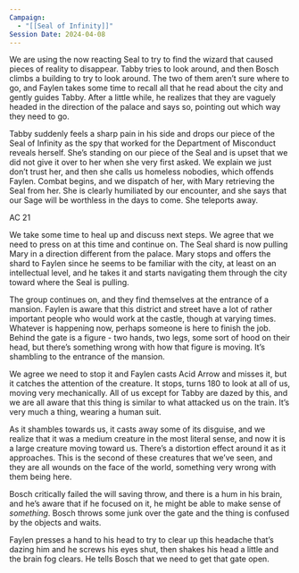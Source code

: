 ```yaml
---
Campaign:
  - "[[Seal of Infinity]]"
Session Date: 2024-04-08
---
```

We are using the now reacting Seal to try to find the wizard that caused pieces of reality to disappear. Tabby tries to look around, and then Bosch climbs a building to try to look around. The two of them aren’t sure where to go, and Faylen takes some time to recall all that he read about the city and gently guides Tabby. After a little while, he realizes that they are vaguely headed in the direction of the palace and says so, pointing out which way they need to go.

Tabby suddenly feels a sharp pain in his side and drops our piece of the Seal of Infinity as the spy that worked for the Department of Misconduct reveals herself. She’s standing on our piece of the Seal and is upset that we did not give it over to her when she very first asked. We explain we just don’t trust her, and then she calls us homeless nobodies, which offends Faylen. Combat begins, and we dispatch of her, with Mary retrieving the Seal from her. She is clearly humiliated by our encounter, and she says that our Sage will be worthless in the days to come. She teleports away.

AC 21

We take some time to heal up and discuss next steps. We agree that we need to press on at this time and continue on. The Seal shard is now pulling Mary in a direction different from the palace. Mary stops and offers the shard to Faylen since he seems to be familiar with the city, at least on an intellectual level, and he takes it and starts navigating them through the city toward where the Seal is pulling.

The group continues on, and they find themselves at the entrance of a mansion. Faylen is aware that this district and street have a lot of rather important people who would work at the castle, though at varying times. Whatever is happening now, perhaps someone is here to finish the job. Behind the gate is a figure - two hands, two legs, some sort of hood on their head, but there’s something wrong with how that figure is moving. It’s shambling to the entrance of the mansion.

We agree we need to stop it and Faylen casts Acid Arrow and misses it, but it catches the attention of the creature. It stops, turns 180 to look at all of us, moving very mechanically. All of us except for Tabby are dazed by this, and we are all aware that this thing is similar to what attacked us on the train. It’s very much a thing, wearing a human suit.

As it shambles towards us, it casts away some of its disguise, and we realize that it was a medium creature in the most literal sense, and now it is a large creature moving toward us. There’s a distortion effect around it as it approaches. This is the second of these creatures that we’ve seen, and they are all wounds on the face of the world, something very wrong with them being here.

Bosch critically failed the will saving throw, and there is a hum in his brain, and he’s aware that if he focused on it, he might be able to make sense of _something_. Bosch throws some junk over the gate and the thing is confused by the objects and waits.

Faylen presses a hand to his head to try to clear up this headache that’s dazing him and he screws his eyes shut, then shakes his head a little and the brain fog clears. He tells Bosch that we need to get that gate open.